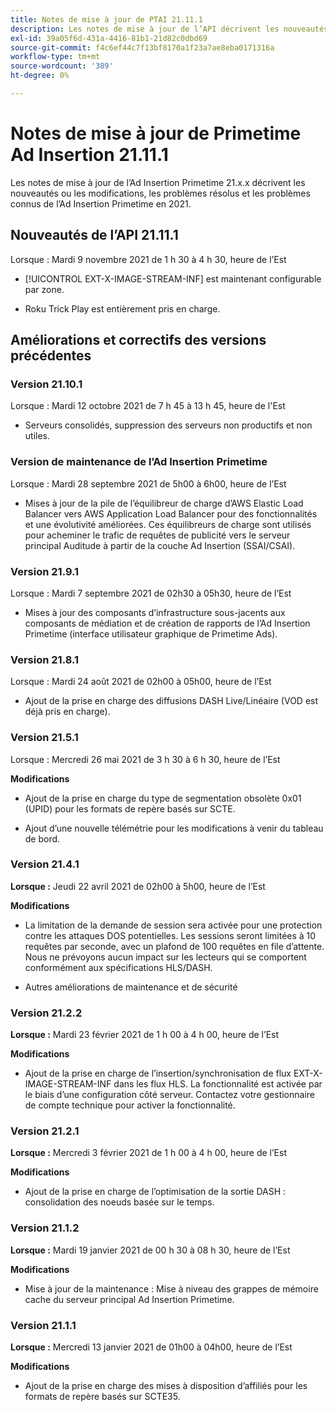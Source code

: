 ```yaml
---
title: Notes de mise à jour de PTAI 21.11.1
description: Les notes de mise à jour de l’API décrivent les nouveautés ou les modifications, les problèmes résolus et connus de l’Ad Insertion Primetime en 2021.
exl-id: 39a05f6d-431a-4416-81b1-21d82c0dbd69
source-git-commit: f4c6ef44c7f13bf8170a1f23a7ae8eba0171316a
workflow-type: tm+mt
source-wordcount: '389'
ht-degree: 0%

---
```


# Notes de mise à jour de Primetime Ad Insertion 21.11.1

Les notes de mise à jour de l’Ad Insertion Primetime 21.x.x décrivent les nouveautés ou les modifications, les problèmes résolus et les problèmes connus de l’Ad Insertion Primetime en 2021.

## Nouveautés de l’API 21.11.1

Lorsque : Mardi 9 novembre 2021 de 1 h 30 à 4 h 30, heure de l’Est

* [!UICONTROL EXT-X-IMAGE-STREAM-INF] est maintenant configurable par zone.

* Roku Trick Play est entièrement pris en charge.

## Améliorations et correctifs des versions précédentes

### Version 21.10.1

Lorsque : Mardi 12 octobre 2021 de 7 h 45 à 13 h 45, heure de l&#39;Est

* Serveurs consolidés, suppression des serveurs non productifs et non utiles.

### Version de maintenance de l’Ad Insertion Primetime

Lorsque : Mardi 28 septembre 2021 de 5h00 à 6h00, heure de l’Est

* Mises à jour de la pile de l’équilibreur de charge d’AWS Elastic Load Balancer vers AWS Application Load Balancer pour des fonctionnalités et une évolutivité améliorées. Ces équilibreurs de charge sont utilisés pour acheminer le trafic de requêtes de publicité vers le serveur principal Auditude à partir de la couche Ad Insertion (SSAI/CSAI).

### Version 21.9.1

Lorsque : Mardi 7 septembre 2021 de 02h30 à 05h30, heure de l’Est

* Mises à jour des composants d’infrastructure sous-jacents aux composants de médiation et de création de rapports de l’Ad Insertion Primetime (interface utilisateur graphique de Primetime Ads).

### Version 21.8.1

Lorsque : Mardi 24 août 2021 de 02h00 à 05h00, heure de l’Est

* Ajout de la prise en charge des diffusions DASH Live/Linéaire (VOD est déjà pris en charge).

### Version 21.5.1

Lorsque : Mercredi 26 mai 2021 de 3 h 30 à 6 h 30, heure de l’Est

**Modifications**

* Ajout de la prise en charge du type de segmentation obsolète 0x01 (UPID) pour les formats de repère basés sur SCTE.

* Ajout d’une nouvelle télémétrie pour les modifications à venir du tableau de bord.

### Version 21.4.1

**Lorsque :** Jeudi 22 avril 2021 de 02h00 à 5h00, heure de l’Est

**Modifications**

* La limitation de la demande de session sera activée pour une protection contre les attaques DOS potentielles. Les sessions seront limitées à 10 requêtes par seconde, avec un plafond de 100 requêtes en file d’attente. Nous ne prévoyons aucun impact sur les lecteurs qui se comportent conformément aux spécifications HLS/DASH.

* Autres améliorations de maintenance et de sécurité

### Version 21.2.2

**Lorsque :** Mardi 23 février 2021 de 1 h 00 à 4 h 00, heure de l’Est

**Modifications**

* Ajout de la prise en charge de l’insertion/synchronisation de flux EXT-X-IMAGE-STREAM-INF dans les flux HLS. La fonctionnalité est activée par le biais d’une configuration côté serveur. Contactez votre gestionnaire de compte technique pour activer la fonctionnalité.

### Version 21.2.1

**Lorsque :** Mercredi 3 février 2021 de 1 h 00 à 4 h 00, heure de l’Est

**Modifications**

* Ajout de la prise en charge de l’optimisation de la sortie DASH : consolidation des noeuds basée sur le temps.

### Version 21.1.2

**Lorsque :** Mardi 19 janvier 2021 de 00 h 30 à 08 h 30, heure de l’Est

**Modifications**

* Mise à jour de la maintenance : Mise à niveau des grappes de mémoire cache du serveur principal Ad Insertion Primetime.

### Version 21.1.1

**Lorsque :** Mercredi 13 janvier 2021 de 01h00 à 04h00, heure de l’Est

**Modifications**

* Ajout de la prise en charge des mises à disposition d’affiliés pour les formats de repère basés sur SCTE35.
